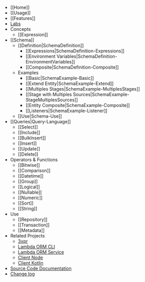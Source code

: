 * [[Home]]
* [[Usage]]
* [[Features]]
* [Labs](https://github.com/lambda-orm/lambdaorm-labs)
* Concepts
  * [[Expression]]
* [[Schema]]
  * [[Definition|SchemaDefinition]]
    * [[Expressions|SchemaDefinition-Expressions]]
    * [[Environment Variables|SchemaDefinition-EnvironmentVariables]]
    * [[Composite|SchemaDefinition-Composite]]
  * Examples
    * [[Basic|SchemaExample-Basic]]
    * [[Extend Entity|SchemaExample-Extend]]
    * [[Multiples Stages|SchemaExample-MultiplesStages]]
    * [[Stage with Multiples Sources|SchemaExample-StageMultiplesSources]]
    * [[Entity Composite|SchemaExample-Composite]]
    * [[Listeners|SchemaExample-Listener]]
  * [[Use|Schema-Use]]
* [[Queries|Query-Language]]
  * [[Select]]
  * [[Include]]
  * [[BulkInsert]]
  * [[Insert]]
  * [[Update]]
  * [[Delete]]
* Operators & Functions
  * [[Bitwise]]
  * [[Comparison]]
  * [[Datetime]]
  * [[Group]]
  * [[Logical]]
  * [[Nullable]]
  * [[Numeric]]
  * [[Sort]]
  * [[String]]
* Use
  * [[Repository]]
  * [[Transaction]]
  * [[Metadata]]
* Related Projects
  * [3xpr](https://www.npmjs.com/package/3xpr)
  * [Lambda ORM CLI](https://www.npmjs.com/package/lambdaorm-cli)
  * [Lambda ORM Service](https://github.com/lambda-orm/lambdaorm-svc)
  * [Client Node](https://www.npmjs.com/package/lambdaorm-client-node)
  * [Client Kotlin](https://github.com/lambda-orm/lambdaorm-client-kotlin)
* [Source Code Documentation](https://github.com/lambda-orm/lambdaorm/blob/main/doc/source/README.md)
* [Change log](https://github.com/lambda-orm/lambdaorm/blob/main/CHANGELOG.md)
